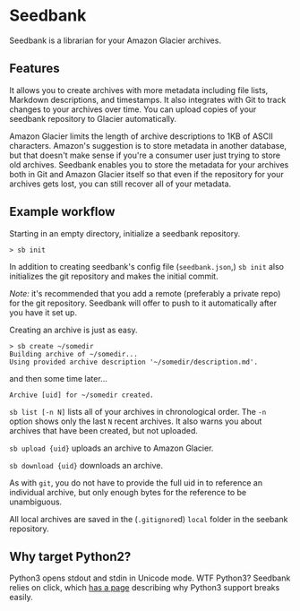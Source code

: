 # Seedbank

Seedbank is a librarian for your Amazon Glacier archives.

## Features

It allows you to create archives with more metadata including file lists, Markdown descriptions, and timestamps. It also integrates with Git to track changes to your archives over time. You can upload copies of your seedbank repository to Glacier automatically.

Amazon Glacier limits the length of archive descriptions to 1KB of ASCII characters. Amazon's suggestion is to store metadata in another database, but that doesn't make sense if you're a consumer user just trying to store old archives. Seedbank enables you to store the metadata for your archives both in Git and Amazon Glacier itself so that even if the repository for your archives gets lost, you can still recover all of your metadata.

## Example workflow
Starting in an empty directory, initialize a seedbank repository.
```
> sb init
```
In addition to creating seedbank's config file (`seedbank.json`,) `sb init` also initializes the git repository and makes the initial commit.

*Note:* it's recommended that you add a remote (preferably a private repo) for the git repository. Seedbank will offer to push to it automatically after you have it set up.

Creating an archive is just as easy.
```
> sb create ~/somedir
Building archive of ~/somedir...
Using provided archive description '~/somedir/description.md'.
```
and then some time later...
```
Archive [uid] for ~/somedir created.
```

`sb list [-n N]` lists all of your archives in chronological order. The `-n` option shows only the last `N` recent archives. It also warns you about archives that have been created, but not uploaded.

`sb upload {uid}` uploads an archive to Amazon Glacier.

`sb download {uid}` downloads an archive.

As with `git`, you do not have to provide the full uid in to reference an
individual archive, but only enough bytes for the reference to be unambiguous.

All local archives are saved in the (`.gitignore`d) `local` folder in the seebank repository.

## Why target Python2?

Python3 opens stdout and stdin in Unicode mode. WTF Python3? Seedbank relies on click, which [has a page](http://click.pocoo.org/5/python3/) describing why Python3 support breaks easily.
